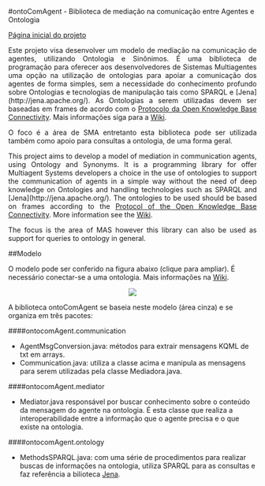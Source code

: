 #ontoComAgent - Biblioteca de mediação na comunicação entre Agentes e Ontologia


[Página inicial do projeto](http://fabiosperotto.github.com/ontoComAgent/)
<p align="justify">
Este projeto visa desenvolver um modelo de mediação na comunicação de agentes, utilizando Ontologia e Sinônimos. É uma biblioteca de programação para oferecer aos desenvolvedores de Sistemas Multiagentes uma opção na utilização de ontologias para apoiar a comunicação dos agentes de forma simples, sem a necessidade do conhecimento profundo sobre Ontologias e tecnologias de manipulação tais como SPARQL e [Jena](http://jena.apache.org/). As Ontologias a serem utilizadas devem ser baseadas em frames de acordo com o <a href="http://www.ai.sri.com/~okbc/" href=_blank>Protocolo da Open Knowledge Base Connectivity</a>. Mais informações siga para a <a href="https://github.com/fabiosperotto/ontoComAgent/wiki" href=_blank>Wiki</a>.
</p>
<p align="justify">
O foco é a área de SMA entretanto esta biblioteca pode ser utilizada também como apoio para consultas a ontologia, de uma forma geral.
</p>
<p align="justify">
This project aims to develop a model of mediation in communication agents, using Ontology and Synonyms. It is a programming library for offer Multiagent Systems developers a choice in the use of ontologies to support the communication of agents in a simple way without the need of deep knowledge on Ontologies and handling technologies such as SPARQL and [Jena](http://jena.apache.org/). The ontologies to be used should be based on frames according to the <a href="http://www.ai.sri.com/~okbc/" href=_blank>Protocol of the Open Knowledge Base Connectivity</a>. More information see the <a href="https://github.com/fabiosperotto/ontoComAgent/wiki" href=_blank>Wiki</a>.
</p>
<p align="justify">
The focus is the area of MAS however this library can also be used as support for queries to ontology in general.
</p>


##Modelo

O modelo pode ser conferido na figura abaixo (clique para ampliar). É necessário conectar-se a uma ontologia. Mais informações na [Wiki](https://github.com/fabiosperotto/ontoComAgent/wiki).

<div align="center"><a href="http://img210.imageshack.us/img210/3405/diagramaaplicacao.png" target=_blank><img src="http://www.makeathumbnail.com/thumbnails/image143018.png"></a></div>

A biblioteca ontoComAgent se baseia neste modelo (área cinza) e se organiza em três pacotes:

####ontocomAgent.communication

- AgentMsgConversion.java: métodos para extrair mensagens KQML de txt em arrays.
- Communication.java: utiliza a classe acima e manipula as mensagens para serem utilizadas pela classe Mediadora.java.

####ontocomAgent.mediator
- Mediator.java responsável por buscar conhecimento sobre o conteúdo da mensagem do agente na ontologia. É esta classe que realiza a interoperabilidade entre a informação que o agente precisa e o que existe na ontologia.

####ontocomAgent.ontology

- MethodsSPARQL.java: com uma série de procedimentos para realizar buscas de informações na ontologia, utiliza SPARQL para as consultas e faz referência a bilioteca [Jena](http://jena.apache.org/).
